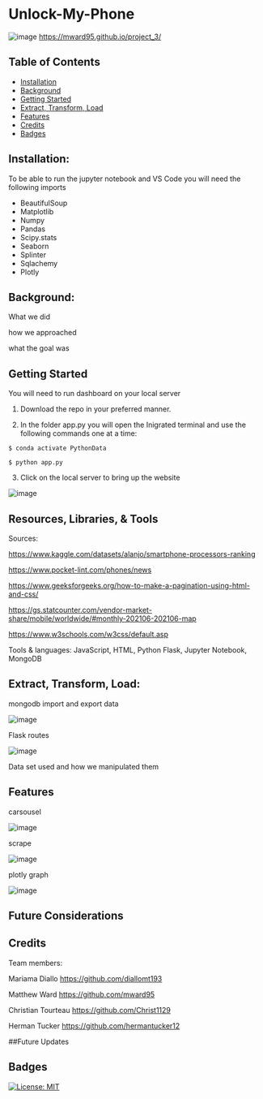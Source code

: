 # Unlock-My-Phone
 ![image]()
https://mward95.github.io/project_3/

## Table of Contents

- [Installation](#installation)
- [Background](#background)
- [Getting Started](#getting)
- [Extract, Transform, Load](#extract,transform,load)
- [Features](#features)
- [Credits](#credits)
- [Badges](#badges)

## Installation:

To be able to run the jupyter notebook and VS Code you will need the following imports

- BeautifulSoup
- Matplotlib
- Numpy
- Pandas
- Scipy.stats
- Seaborn
- Splinter
- Sqlachemy
- Plotly

## Background:
What we did

how we approached

what the goal was

## Getting Started
You will need to run dashboard on your local server

1. Download the repo in your preferred manner.

2. In the folder app.py you will open the Inigrated terminal and use the following commands one at a time:

```
$ conda activate PythonData
```
```
$ python app.py
```
3. Click on the local server to bring up the website

![image](https://i.gyazo.com/89590bfeae5c897b31adf6fa82c82b16.png)


## Resources, Libraries, & Tools

Sources:

https://www.kaggle.com/datasets/alanjo/smartphone-processors-ranking

https://www.pocket-lint.com/phones/news

https://www.geeksforgeeks.org/how-to-make-a-pagination-using-html-and-css/

https://gs.statcounter.com/vendor-market-share/mobile/worldwide/#monthly-202106-202106-map

https://www.w3schools.com/w3css/default.asp

Tools & languages: JavaScript, HTML, Python Flask, Jupyter Notebook, MongoDB


## Extract, Transform, Load:
 mongodb import and export data
 
 ![image](https://i.gyazo.com/7487ff455798707abdd42c8b9f478765.png)
    
 Flask routes
 
 ![image](https://i.gyazo.com/8115031294cc757b617c8939448ebc9b.png)
 
 Data set used and how we manipulated them

## Features
carsousel

![image](https://i.gyazo.com/2dd11b2cafaf46493b66bc1a4e9a6037.png)

scrape

![image](https://i.gyazo.com/f8d7166b73594548a6985195e9746907.png)

plotly graph

![image](https://i.gyazo.com/af7ca6d3b3db3899a4895d6dcbc0df90.png)

## Future Considerations







## Credits
Team members:

Mariama Diallo https://github.com/diallomt193

Matthew Ward https://github.com/mward95

Christian Tourteau https://github.com/Christ1129

Herman Tucker https://github.com/hermantucker12

##Future Updates



## Badges
[![License: MIT](https://img.shields.io/badge/License-MIT-yellow.svg)](https://github.com/mward95/Team_project_2/blob/main/MIT%20License/MIT%20License.txt)

